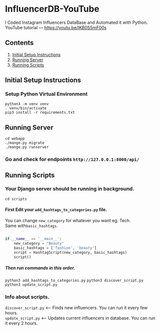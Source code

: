 # InfluencerDB-YouTube
I Coded Instagram Influencers DataBase and Automated it with Python. 
YouTube tutorial — https://youtu.be/IKB0S5mF00s

## Contents

1. [Initial Setup Instructions](#initial-setup-instructions)
1. [Running Server](#running-server)
1. [Running Scripts](#running-scripts)

## Initial Setup Instructions

### Setup Python Virtual Environment
```buildoutcfg
python3 -m venv venv
. venv/bin/activate
pip3 install -r requirements.txt
```
## Running Server

```buildoutcfg
cd webapp
./mange.py migrate
./mange.py runserver
```
### Go and check for endpoints `http://127.0.0.1:8000/api/`

## Running Scripts
### Your Django server should be running in background.
```buildoutcfg
cd scripts
```
#### First Edit your `add_hashtags_to_categories.py` file.
You can change `new_category` for whatever you want eg. Tech. <br>
Same with`basic_hashtags`.
```python

if __name__ == '__main__':
    new_category = "Beauty"
    basic_hashtags = ['fashion', 'beauty']
    script = HashtagScript(new_category, basic_hashtags)
    script()

```
##### Then run commands in this order.
`python3 add_hashtags_to_categories.py`
`python3 discover_script.py`
`python3 update_script.py`

### Info about scripts.
`discover_script.py` <-- Finds new influencers. You can run it every few hours. <br>
`update_script.py` <-- Updates current influencers in database. You can run it every 2 hours. <br>
